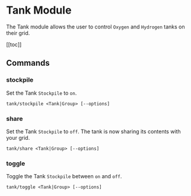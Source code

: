 # Tank Module
<!-- [< Modules](../Modules.md) -->

The Tank module allows the user to control `Oxygen` and `Hydrogen` tanks on their grid.

[[toc]]

## Commands

### stockpile
Set the Tank `Stockpile` to `on`.
```
tank/stockpile <Tank|Group> [--options]
```

### share
Set the Tank `Stockpile` to `off`. The tank is now sharing its contents with your grid.
```
tank/share <Tank|Group> [--options]
```

### toggle
Toggle the Tank `Stockpile` between `on` and `off`.
```
tank/toggle <Tank|Group> [--options]
```


